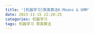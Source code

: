 ```yaml
---
title: '[机器学习]聚类算法K-Means & GMM'
date: 2023-11-15 22:20:25
categories: 机器学习
tags: 机器学习 聚类算法
---
```

